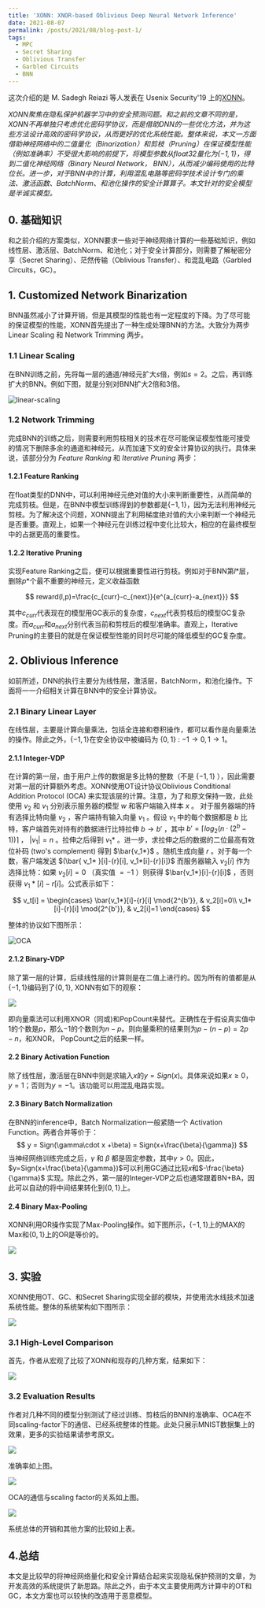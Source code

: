 ```yaml
---
title: 'XONN: XNOR-based Oblivious Deep Neural Network Inference'
date: 2021-08-07
permalink: /posts/2021/08/blog-post-1/
tags:
  - MPC
  - Secret Sharing
  - Oblivious Transfer
  - Garbled Circuits
  - BNN
---
```


这次介绍的是 M. Sadegh Reiazi 等人发表在 Usenix Security'19 上的[XONN](https://arxiv.org/abs/1902.07342)。

*XONN聚焦在隐私保护机器学习中的安全预测问题。和之前的文章不同的是，XONN不再单独只考虑优化密码学协议，而是借助DNN的一些优化方法，并为这些方法设计高效的密码学协议，从而更好的优化系统性能。整体来说，本文一方面借助神经网络中的二值量化（Binarization）和剪枝（Pruning）在保证模型性能（例如准确率）不受很大影响的前提下，将模型参数从float32量化为$\{-1,1\}$​​，得到二值化神经网络（Binary Neural Network， BNN），从而减少编码使用的比特位长。进一步，对于BNN中的计算，利用混乱电路等密码学技术设计专门的乘法、激活函数、BatchNorm、和池化操作的安全计算算子。本文针对的安全模型是半诚实模型。*

## 0. 基础知识

和之前介绍的方案类似，XONN要求一些对于神经网络计算的一些基础知识，例如线性层、激活层、BatchNorm、和池化；对于安全计算部分，则需要了解秘密分享（Secret Sharing）、茫然传输（Oblivious Transfer）、和混乱电路（Garbled Circuits，GC）。

## 1. Customized Network Binarization

BNN虽然减小了计算开销，但是其模型的性能也有一定程度的下降。为了尽可能的保证模型的性能，XONN首先提出了一种生成处理BNN的方法。大致分为两步Linear Scaling 和 Network Trimming 两步。

### 1.1 Linear Scaling

在BNN训练之前，先将每一层的通道/神经元扩大$s$​倍，例如$s=2$​​。之后，再训练扩大的BNN。例如下图，就是分别对BNN扩大2倍和3倍。

![linear-scaling](/images/XONNFig/linear-scaling.png)

### 1.2 Network Trimming

完成BNN的训练之后，则需要利用剪枝相关的技术在尽可能保证模型性能可接受的情况下删除多余的通道和神经元，从而加速下文的安全计算协议的执行。具体来说，该部分分为 *Feature Ranking* 和 *Iterative Pruning* 两步：

#### 1.2.1 Feature Ranking

在float类型的DNN中，可以利用神经元绝对值的大小来判断重要性，从而简单的完成剪枝。但是，在BNN中模型训练得到的参数都是$\{-1,1\}$，因为无法利用神经元剪枝。为了解决这个问题，XONN提出了利用梯度绝对值的大小来判断一个神经元是否重要。直观上，如果一个神经元在训练过程中变化比较大，相应的在最终模型中的占据更高的重要性。

#### 1.2.2 Iterative Pruning

实现Feature Ranking之后，便可以根据重要性进行剪枝。例如对于BNN第$l*$​​层，删除$p*$个最不重要的神经元，定义收益函数

$$
reward(l,p)=\frac{c_{curr}-c_{next}}{e^{a_{curr}-a_{next}}}
$$

其中$c_{curr}$​代表现在的模型用GC表示的复杂度，$c_{next}$​​代表剪枝后的模型GC复杂度。而$a_{curr}$和$a_{next}$​ 分别代表当前和剪枝后的模型准确率。直观上，Iterative Pruning的主要目的就是在保证模型性能的同时尽可能的降低模型的GC复杂度。

## 2. Oblivious Inference

如前所述，DNN的执行主要分为线性层，激活层，BatchNorm，和池化操作。下面将一一介绍相关计算在BNN中的安全计算协议。

### 2.1 Binary Linear  Layer

在线性层，主要是计算向量乘法，包括全连接和卷积操作，都可以看作是向量乘法的操作。除此之外，$\{-1,1\}$在安全协议中被编码为 $\{0,1\}$ : $-1 \rightarrow 0, 1 \rightarrow 1$。

#### 2.1.1 Integer-VDP

在计算的第一层，由于用户上传的数据是多比特的整数（不是 $\{-1,1\}$ ），因此需要对第一层的计算额外考虑。XONN使用OT设计协议Oblivious Conditional Addition Protocol (OCA) 来实现该层的计算。注意，为了和原文保持一致，此处使用 ${v}_2$ 和 ${v}_1$ 分别表示服务器的模型 ${w}$ 和客户端输入样本 ${x}$ 。
对于服务器端的持有选择比特向量 ${v}_2$ ，客户端持有输入向量 $v_1$ 。假设 ${v}_1$ 中的每个数据都是 $b$ 比特，客户端首先对持有的数据进行比特拉伸 $b\rightarrow b'$ ，其中 $b'=\lceil log_2(n\cdot (2^b -1))\rceil$ ， $|v_1|=n$ 。拉伸之后得到 $v_1*$ 。进一步，求拉伸之后的数据的二位最高有效位补码 (two's complement) 得到 $\bar{v_1*}$ 。随机生成向量 ${r}$ 。对于每一个数，客户端发送 $(\bar{ v_1* }[i]-{r}[i], v_1*[i]-{r}[i])$ 而服务器输入 $v_2[i]$ 作为选择比特：如果 $v_2[i]=0$ （真实值 $=-1$ ）则获得 $\bar{v_1*}[i]-{r}[i]$ ，否则获得 $v_1*[i]-{r}[i]$ ​​。公式表示如下：

$$
v_t[i] = \begin{cases}
\bar{v_1*}[i]-{r}[i] \mod{2^{b'}}, & v_2[i]=0\\
v_1*[i]-{r}[i] \mod{2^{b'}}, & v_2[i]=1
\end{cases}
$$

整体的协议如下图所示：

![OCA](/images/XONNFig/OCA.jpg)

#### 2.1.2 Binary-VDP

除了第一层的计算，后续线性层的计算则是在二值上进行的。因为所有的值都是从$\{-1,1\}$​编码到了$\{0,1\}$​​​​, XONN有如下的观察：

![](/images/XONNFig/Binary-VDP.jpg)

即向量乘法可以利用XNOR（同或)和PopCount来替代。正确性在于假设真实值中$1$​的个数是$p$​，那么$-1$​的个数则为$n-p$​。则向量乘积的结果则为$p-(n-p)=2p-n$​，和XNOR， PopCount之后的结果一样。

#### 2.2 Binary Activation Function

除了线性层，激活层在BNN中则是求输入$x$的$y=Sign(x)$​。具体来说如果$x\ge0$，$y=1$；否则为$y=-1$。该功能可以用混乱电路实现。

#### 2.3 Binary Batch Normalization

在BNN的inference中，Batch Normalization一般紧随一个 Activation Function。两者合并等价于：
$$
y = Sign(\gamma\cdot x +\beta) = Sign(x+\frac{\beta}{\gamma})
$$
当神经网络训练完成之后，$\gamma$ 和 $\beta$ 都是固定参数，其中$\gamma>0$。因此，$y=Sign(x+\frac{\beta}{\gamma})$可以利用GC通过比较$x$和$-\frac{\beta}{\gamma}$ 实现。除此之外，第一层的Integer-VDP之后也通常跟着BN+BA，因此可以自动的将中间结果转化到$\{0,1\}$上。

#### 2.4 Binary Max-Pooling

XONN利用OR操作实现了Max-Pooling操作。如下图所示，$\{-1,1\}$​​上的MAX的Max和$\{0,1\}$​​​​​​上的OR是等价的。

![](/images/XONNFig/Binary-max.jpg)

## 3. 实验

XONN使用OT、GC、和Secret Sharing实现全部的模块，并使用流水线技术加速系统性能。整体的系统架构如下图所示：

![](/images/XONNFig/system.png)

### 3.1 High-Level  Comparison

首先，作者从宏观了比较了XONN和现存的几种方案，结果如下：

![](/images/XONNFig/comp.jpg)

### 3.2 Evaluation Results

作者对几种不同的模型分别测试了经过训练、剪枝后的BNN的准确率、OCA在不同scaling-factor下的通信、已经系统整体的性能。此处只展示MNIST数据集上的效果，更多的实验结果请参考原文。

![](/images/XONNFig/acc.jpg)

准确率如上图。

![](/images/XONNFig/OCACOMM.jpg)

OCA的通信与scaling factor的关系如上图。

![](/images/XONNFig/total_overhead.jpg)

系统总体的开销和其他方案的比较如上表。

## 4.总结

本文是比较早的将神经网络量化和安全计算结合起来实现隐私保护预测的文章，为开发高效的系统提供了新思路。除此之外，由于本文主要使用两方计算中的OT和GC，本文方案也可以较快的改造用于恶意模型。





